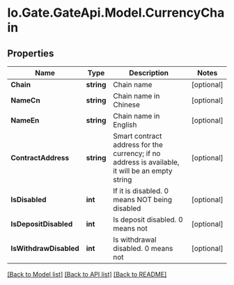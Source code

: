
# Io.Gate.GateApi.Model.CurrencyChain

## Properties

Name | Type | Description | Notes
------------ | ------------- | ------------- | -------------
**Chain** | **string** | Chain name | [optional] 
**NameCn** | **string** | Chain name in Chinese | [optional] 
**NameEn** | **string** | Chain name in English | [optional] 
**ContractAddress** | **string** | Smart contract address for the currency; if no address is available, it will be an empty string | [optional] 
**IsDisabled** | **int** | If it is disabled. 0 means NOT being disabled | [optional] 
**IsDepositDisabled** | **int** | Is deposit disabled. 0 means not | [optional] 
**IsWithdrawDisabled** | **int** | Is withdrawal disabled. 0 means not | [optional] 

[[Back to Model list]](../README.md#documentation-for-models)
[[Back to API list]](../README.md#documentation-for-api-endpoints)
[[Back to README]](../README.md)
